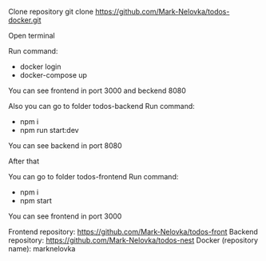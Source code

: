 Clone repository git clone https://github.com/Mark-Nelovka/todos-docker.git

Open terminal

Run command: 
- docker login
- docker-compose up

You can see frontend in port 3000 and beckend 8080

Also you can go to folder todos-backend
Run command:
- npm i
- npm run start:dev

You can see backend in port 8080

After that

You can go to folder todos-frontend
Run command:
- npm i
- npm start

You can see frontend in port 3000

Frontend repository: https://github.com/Mark-Nelovka/todos-front
Backend repository: https://github.com/Mark-Nelovka/todos-nest
Docker (repository name): marknelovka
